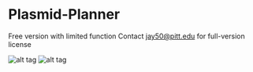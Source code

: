 # Plasmid-Planner
Free version with limited function
Contact jay50@pitt.edu for full-version license

![alt tag](https://github.com/Jaewan-Yun/PlasmidPlanner/blob/master/pic/1.png)
![alt tag](https://github.com/Jaewan-Yun/PlasmidPlanner/blob/master/pic/1.png)
